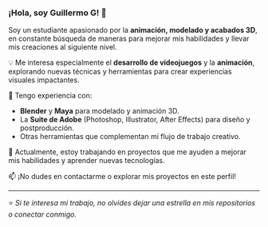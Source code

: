 ### ¡Hola, soy Guillermo G! 👋

Soy un estudiante apasionado por la **animación, modelado y acabados 3D**, en constante búsqueda de maneras para mejorar mis habilidades y llevar mis creaciones al siguiente nivel.

💡 Me interesa especialmente el **desarrollo de videojuegos** y la **animación**, explorando nuevas técnicas y herramientas para crear experiencias visuales impactantes.

🎨 Tengo experiencia con:
- **Blender** y **Maya** para modelado y animación 3D.
- La **Suite de Adobe** (Photoshop, Illustrator, After Effects) para diseño y postproducción.
- Otras herramientas que complementan mi flujo de trabajo creativo.

🚀 Actualmente, estoy trabajando en proyectos que me ayuden a mejorar mis habilidades y aprender nuevas tecnologías.

📫 ¡No dudes en contactarme o explorar mis proyectos en este perfil!

---

⭐ *Si te interesa mi trabajo, no olvides dejar una estrella en mis repositorios o conectar conmigo.*
